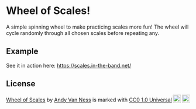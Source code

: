 Wheel of Scales!
================

A simple spinning wheel to make practicing scales more fun! The wheel will cycle randomly through all chosen scales before repeating any.

## Example

See it in action here: https://scales.in-the-band.net/

## License

<p xmlns:cc="http://creativecommons.org/ns#" xmlns:dct="http://purl.org/dc/terms/"><a property="dct:title" rel="cc:attributionURL" href="https://scales.in-the-band.net/">Wheel of Scales</a> by <a rel="cc:attributionURL dct:creator" property="cc:attributionName" href="https://andyvn.ath.cx/">Andy Van Ness</a> is marked with <a href="http://creativecommons.org/publicdomain/zero/1.0?ref=chooser-v1" target="_blank" rel="license noopener noreferrer" style="display:inline-block;">CC0 1.0 Universal<img style="height:22px!important;margin-left:3px;vertical-align:text-bottom;" src="https://mirrors.creativecommons.org/presskit/icons/cc.svg?ref=chooser-v1"><img style="height:22px!important;margin-left:3px;vertical-align:text-bottom;" src="https://mirrors.creativecommons.org/presskit/icons/zero.svg?ref=chooser-v1"></a></p>
